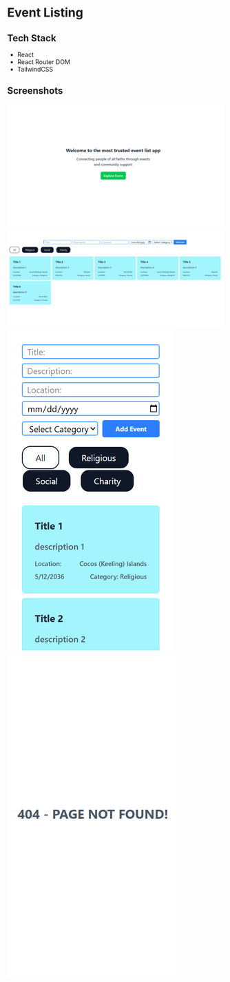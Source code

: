 # Event Listing

## Tech Stack 
- React
- React Router DOM
- TailwindCSS

## Screenshots

![](./src/assets/home-desktop.png)
![](./src/assets/event-desktop.png)
![](./src/assets/event-mobile.png)
![](./src/assets/mobile-notfound.png)